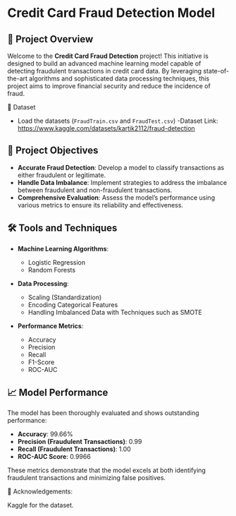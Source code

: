 # Credit Card Fraud Detection Model

## 🌟 Project Overview

Welcome to the **Credit Card Fraud Detection** project! This initiative is designed to build an advanced machine learning model capable of detecting fraudulent transactions in credit card data. By leveraging state-of-the-art algorithms and sophisticated data processing techniques, this project aims to improve financial security and reduce the incidence of fraud.


📁 Dataset
- Load the datasets (`FraudTrain.csv` and `FraudTest.csv`)
-Dataset Link: https://www.kaggle.com/datasets/kartik2112/fraud-detection
## 🎯 Project Objectives

- **Accurate Fraud Detection**: Develop a model to classify transactions as either fraudulent or legitimate.
- **Handle Data Imbalance**: Implement strategies to address the imbalance between fraudulent and non-fraudulent transactions.
- **Comprehensive Evaluation**: Assess the model’s performance using various metrics to ensure its reliability and effectiveness.

## 🛠️ Tools and Techniques

- **Machine Learning Algorithms**: 
  - Logistic Regression
  - Random Forests

- **Data Processing**: 
  - Scaling (Standardization)
  - Encoding Categorical Features
  - Handling Imbalanced Data with Techniques such as SMOTE

- **Performance Metrics**:
  - Accuracy
  - Precision
  - Recall
  - F1-Score
  - ROC-AUC

## 📈 Model Performance

The model has been thoroughly evaluated and shows outstanding performance:

- **Accuracy**: 99.66%
- **Precision (Fraudulent Transactions)**: 0.99
- **Recall (Fraudulent Transactions)**: 1.00
- **ROC-AUC Score**: 0.9966

These metrics demonstrate that the model excels at both identifying fraudulent transactions and minimizing false positives.


🤝 Acknowledgements:

Kaggle for the dataset.







